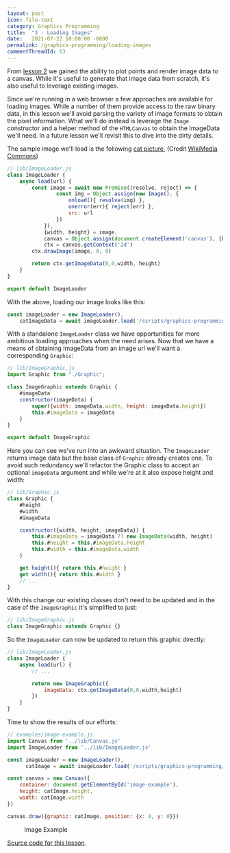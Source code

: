 ```yaml
---
layout: post
icon: file-text
category: Graphics Programming
title:  "3 - Loading Images"
date:   2021-07-22 10:00:00 -0600
permalink: /graphics-programming/loading-images
commentThreadId: 63
---
```


From [lesson 2](/graphics-programming/plotting-points) we gained the ability to plot points and render image data to a canvas.
While it's useful to generate that image data from scratch, it's also useful to leverage existing images.

Since we're running in a web browser a few approaches are available for loading images. While a number of them provide access to the raw binary data,
in this lesson we'll avoid parsing the variety of image formats to obtain the pixel information. What we'll
do instead is leverage the `Image` constructor and a helper method of the `HTMLCanvas` to obtain the ImageData we'll need. In a future lesson
we'll revisit this to dive into the dirty details.

The sample image we'll load is the following [cat picture](/scripts/graphics-programming/lesson3/assets/cat-cropped.jpg),
(Credit [WikiMedia Commons](https://commons.wikimedia.org/wiki/File:June_odd-eyed-cat_cropped.jpg))

```js
// lib/ImageLoader.js
class ImageLoader {
    async load(url) {
        const image = await new Promise((resolve, reject) => {
                const img = Object.assign(new Image(), {
                    onload(){ resolve(img) },
                    onerror(err){ reject(err) },
                    src: url
                })
            }),
            {width, height} = image,
            canvas = Object.assign(document.createElement('canvas'), {height, width}),
            ctx = canvas.getContext('2d')
        ctx.drawImage(image, 0, 0)

        return ctx.getImageData(0,0,width, height)
    }
}

export default ImageLoader
```

With the above, loading our image looks like this:

```js
const imageLoader = new ImageLoader(),
    catImageData = await imageLoader.load('/scripts/graphics-programming/lesson3/assets/cat-cropped.jpg')
```

With a standalone `ImageLoader` class we have opportunities for more ambitious loading approaches when the need arises.
Now that we have a means of obtaining ImageData from an image url we'll want a corresponding `Graphic`:

```js
// lib/ImageGraphic.js
import Graphic from "./Graphic";

class ImageGraphic extends Graphic {
    #imageData
    constructor(imageData) {
        super({width: imageData.width, height: imageData.height})
        this.#imageData = imageData
    }
}

export default ImageGraphic
```

Here you can see we've run into an awkward situation. The `ImageLoader` returns image data but the base class of `Graphic`
already creates one. To avoid such redundancy we'll refactor the Graphic class to accept an optional `imageData` argument
and while we're at it also expose height and width:

```js
// lib/Graphic.js
class Graphic {
    #height
    #width
    #imageData

    constructor({width, height, imageData}) {
        this.#imageData = imageData ?? new ImageData(width, height)
        this.#height = this.#imageData.height
        this.#width = this.#imageData.width
    }

    get height(){ return this.#height }
    get width(){ return this.#width }
    // ...
}
```

With this change our existing classes don't need to be updated and in the case of the `ImageGraphic` it's simplified to just:

```js
// lib/ImageGraphic.js
class ImageGraphic extends Graphic {}
```

So the `ImageLoader` can now be updated to return this graphic directly:

```js
// lib/ImageLoader.js
class ImageLoader {
    async load(url) {
        // ...

        return new ImageGraphic({
            imageData: ctx.getImageData(0,0,width,height)
        })
    }
}
```

Time to show the results of our efforts:

```js
// examples/image-example.js
import Canvas from '../lib/Canvas.js'
import ImageLoader from '../lib/ImageLoader.js'

const imageLoader = new ImageLoader(),
      catImage = await imageLoader.load('/scripts/graphics-programming/lesson3/assets/cat-cropped.jpg')

const canvas = new Canvas({
    container: document.getElementById('image-example'),
    height: catImage.height,
    width: catImage.width
})

canvas.draw({graphic: catImage, position: {x: 0, y: 0}})
```

<figure id="image-example">
    <figcaption>Image Example</figcaption>
</figure>
<script type="module" src="/scripts/graphics-programming/lesson3/examples/image-example.js"></script>

[Source code for this lesson](https://github.com/thenewobjective/thenewobjective.github.io/tree/master/scripts/graphics-programming/lesson3).
